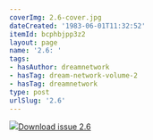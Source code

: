```yaml
---
coverImg: 2.6-cover.jpg
dateCreated: '1983-06-01T11:32:52'
itemId: bcphbjpp3z2
layout: page
name: '2.6: '
tags:
- hasAuthor: dreamnetwork
- hasTag: dream-network-volume-2
- hasTag: dreamnetwork
type: post
urlSlug: '2.6'
---
```

<img class="card-journal-img" src="../images/2.6-rect.jpg"/><a href="../files/pdfs/Volume_2/2.6-Fusion-Volume-2_No-5_-of-The-Dream-Network-Bulletin.pdf" download="">Download issue 2.6</a>